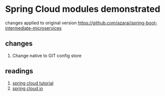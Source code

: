 # Spring Cloud modules demonstrated
changes applied to original version https://github.com/azarai/spring-boot-intermediate-microservices
## changes
1. Change native to GIT config store

## readings
1. [spring cloud tutorial](http://www.baeldung.com/spring-cloud-tutorial)
2. [spring cloud io](http://projects.spring.io/spring-cloud/)
